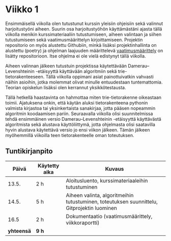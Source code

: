 # Viikko 1

Ensimmäisellä viikolla olen tutustunut kurssin yleisiin ohjeisiin sekä valinnut harjoitustyöni aiheen. Suurin osa harjoitustyöhön käyttämästäni ajasta tällä viikolla menikin kurssimateriaaliin tutustumiseen, aiheen valintaan ja siihen tutustumiseen sekä vaatimusmäärittelyn kirjoittamiseen. Projektin repositorio on myös alustettu Githubiin, minkä lisäksi projektinhallinta on alustettu (poetry) ja ohjelman laajuuden määrittelevä [vaatimusmäärittely](https://github.com/sonjaolkkonen/spell-checker/blob/main/dokumentaatio/vaatimusmaarittely.md) on lisätty repositorioon. Itse ohjelma ei ole vielä edistynyt tällä viikolla. 

Aiheen valinnan jälkeen tutustuin projektissa käytettävään Damerau–Levenshteinin -etäisyyttä käyttävään algoritmiin sekä trie-tietorakenteeseen. Tällä viikolla oppimani asiat painottuivatkin vahvasti näihin asioihin, jotka molemmat olivat minulle entuudestaan tuntemattomia. Teorian opiskelun lisäksi olen kerrannut yksikkötestausta.

Tällä hetkellä haastavinta on hahmottaa miten trie-tietorakenne oikeastaan toimii. Ajatuksena onkin, että käytän aluksi tietorakenteena pythonin valmista kirjastoa tai yksinkertaista sanakirjaa, jotta pääsen nopeammin algoritmin koodaamisen pariin. Seuraavalla viikolla olisi suunnitelmissa tehdä ensimmäinen versio Damerau–Levenshteinin -etäisyyttä käyttävästä algoritmista sekä alustava käyttöliittymä, jotta ohjelmasta olisi saatavilla hyvin alustava käytettävä versio jo ensi viikon jälkeen. Tämän jälkeen myöhemmillä viikoilla teen tietorakenteelle oman toteutuksen. 

## Tuntikirjanpito 
| **Päivä** | **Käytetty aika** | **Kuvaus** |
| ----------| ----------------- | ---------- |
| 13.5.| 2 h | Aloitusluento, kurssimateriaaleihin tutustuminen |
| 14.5. | 5 h | Aiheen valinta, algoritmeihin tutustuminen, toteutuksen suunnittelu, Gitprojektin luominen |
| 16.5 | 2 h | Dokumentaatio (vaatimusmäärittely, viikkoraportti) |
| **yhteensä** | **9 h** |
